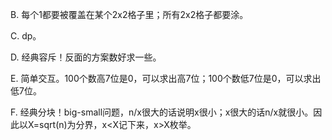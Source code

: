 B. 每个1都要被覆盖在某个2x2格子里；所有2x2格子都要涂。

C. dp。

D. 经典容斥！反面的方案数好求一些。

E. 简单交互。100个数高7位是0，可以求出高7位；100个数低7位是0，可以求出低7位。

F. 经典分块！big-small问题，n/x很大的话说明x很小；x很大的话n/x就很小。因此以X=sqrt(n)为分界，x<X记下来，x>X枚举。
